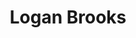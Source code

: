 ---
layout: employee
skillsid: 11
title: 'Logan Brooks'
permalink: /employees/:title 
location: 'Los Angeles'
position: 'Senior Research Scientist'
availability: 31
internal: false
categories: 
- employees
phoneNumber: 555-555-5555
email: email@gmail.com
manage: false
---